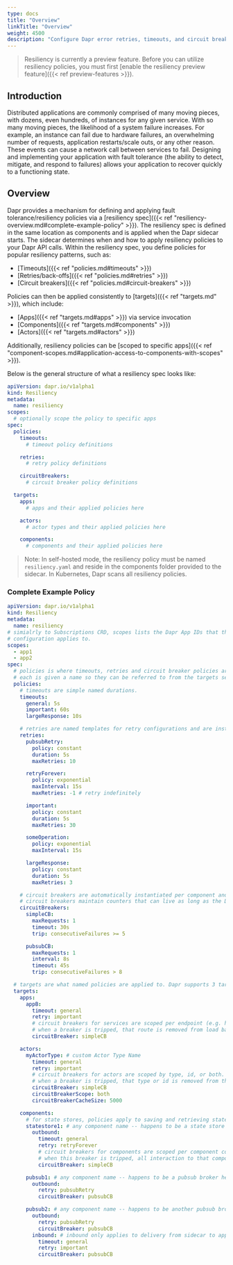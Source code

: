 ```yaml
---
type: docs
title: "Overview"
linkTitle: "Overview"
weight: 4500
description: "Configure Dapr error retries, timeouts, and circuit breakers"
---
```


> Resiliency is currently a preview feature. Before you can utilize resiliency policies, you must first [enable the resiliency preview feature]({{< ref preview-features >}}).

## Introduction

Distributed applications are commonly comprised of many moving pieces, with dozens, even hundreds, of instances for any given service. With so many moving pieces, the likelihood of a system failure increases. For example, an instance can fail due to hardware failures, an overwhelming number of requests, application restarts/scale outs, or any other reason. These events can cause a network call between services to fail. Designing and implementing your application with fault tolerance (the ability to detect, mitigate, and respond to failures) allows your application to recover quickly to a functioning state.

## Overview

Dapr provides a mechanism for defining and applying fault tolerance/resiliency policies via a [resiliency spec]({{< ref "resiliency-overview.md#complete-example-policy" >}}). The resiliency spec is defined in the same location as components and is applied when the Dapr sidecar starts. The sidecar determines when and how to apply resiliency policies to your Dapr API calls. Within the resiliency spec, you define policies for popular resiliency patterns, such as:

- [Timeouts]({{< ref "policies.md#timeouts" >}})
- [Retries/back-offs]({{< ref "policies.md#retries" >}})
- [Circuit breakers]({{< ref "policies.md#circuit-breakers" >}})

Policies can then be applied consistently to [targets]({{< ref "targets.md" >}}), which include:

- [Apps]({{< ref "targets.md#apps" >}}) via service invocation
- [Components]({{< ref "targets.md#components" >}})
- [Actors]({{< ref "targets.md#actors" >}})

Additionally, resiliency policies can be [scoped to specific apps]({{< ref "component-scopes.md#application-access-to-components-with-scopes" >}}).

Below is the general structure of what a resiliency spec looks like:

```yaml
apiVersion: dapr.io/v1alpha1
kind: Resiliency
metadata:
  name: resiliency
scopes:
  # optionally scope the policy to specific apps
spec:
  policies:
    timeouts:
      # timeout policy definitions

    retries:
      # retry policy definitions

    circuitBreakers:
      # circuit breaker policy definitions

  targets:
    apps:
      # apps and their applied policies here

    actors:
      # actor types and their applied policies here

    components:
      # components and their applied policies here
```

> Note: In self-hosted mode, the resiliency policy must be named `resiliency.yaml` and reside in the components folder provided to the sidecar. In Kubernetes, Dapr scans all resiliency policies.

### Complete Example Policy

```yaml
apiVersion: dapr.io/v1alpha1
kind: Resiliency
metadata:
  name: resiliency
# simialrly to Subscriptions CRD, scopes lists the Dapr App IDs that this
# configuration applies to.
scopes:
  - app1
  - app2
spec:
  # policies is where timeouts, retries and circuit breaker policies are defined. 
  # each is given a name so they can be referred to from the targets section in the resiliency spec.
  policies:
    # timeouts are simple named durations.
    timeouts:
      general: 5s
      important: 60s
      largeResponse: 10s

    # retries are named templates for retry configurations and are instantiated for life of the operation.
    retries:
      pubsubRetry:
        policy: constant
        duration: 5s
        maxRetries: 10

      retryForever:
        policy: exponential
        maxInterval: 15s
        maxRetries: -1 # retry indefinitely

      important:
        policy: constant
        duration: 5s
        maxRetries: 30

      someOperation:
        policy: exponential
        maxInterval: 15s

      largeResponse:
        policy: constant
        duration: 5s
        maxRetries: 3

    # circuit breakers are automatically instantiated per component and app endpoint.
    # circuit breakers maintain counters that can live as long as the Dapr sidecar.
    circuitBreakers:
      simpleCB:
        maxRequests: 1
        timeout: 30s 
        trip: consecutiveFailures >= 5

      pubsubCB:
        maxRequests: 1
        interval: 8s
        timeout: 45s
        trip: consecutiveFailures > 8

  # targets are what named policies are applied to. Dapr supports 3 target types - apps, components and actors
  targets:
    apps:
      appB:
        timeout: general
        retry: important
        # circuit breakers for services are scoped per endpoint (e.g. hostname + port).
        # when a breaker is tripped, that route is removed from load balancing for the configured `timeout` duration.
        circuitBreaker: simpleCB

    actors:
      myActorType: # custom Actor Type Name
        timeout: general
        retry: important
        # circuit breakers for actors are scoped by type, id, or both.
        # when a breaker is tripped, that type or id is removed from the placement table for the configured `timeout` duration.
        circuitBreaker: simpleCB
        circuitBreakerScope: both
        circuitBreakerCacheSize: 5000

    components:
      # for state stores, policies apply to saving and retrieving state.
      statestore1: # any component name -- happens to be a state store here
        outbound:
          timeout: general
          retry: retryForever
          # circuit breakers for components are scoped per component configuration/instance (e.g. redis1).
          # when this breaker is tripped, all interaction to that component is prevented for the configured `timeout` duration.
          circuitBreaker: simpleCB

      pubsub1: # any component name -- happens to be a pubsub broker here
        outbound:
          retry: pubsubRetry
          circuitBreaker: pubsubCB

      pubsub2: # any component name -- happens to be another pubsub broker here
        outbound:
          retry: pubsubRetry
          circuitBreaker: pubsubCB
        inbound: # inbound only applies to delivery from sidecar to app
          timeout: general
          retry: important
          circuitBreaker: pubsubCB
```
